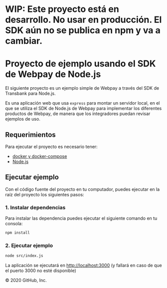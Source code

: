 # WIP: Este proyecto está en desarrollo. No usar en producción. El SDK aún no se publica en npm y va a cambiar. 

# Proyecto de ejemplo usando el SDK de Webpay de Node.js
El siguiente proyecto es un ejemplo simple de Webpay a través del SDK de Transbank para Node.js.

Es una aplicación web que usa `express` para montar un servidor local, en el que se utiliza el SDK de Node.js de Webpay 
para implementar los diferentes productos de Webpay, de manera que los integradores puedan revisar ejemplos de uso. 

## Requerimientos
Para ejecutar el proyecto es necesario tener: 
- [docker y docker-compose](https://docs.docker.com/install/)
- [Node.js](https://nodejs.org/en/)

## Ejecutar ejemplo
Con el código fuente del proyecto en tu computador, puedes ejecutar en la raíz del proyecto los siguientes pasos:

### 1. Instalar dependencias
Para instalar las dependencia puedes ejecutar el siguiente comando en tu consola:
```bash
npm install
```
### 2. Ejecutar ejemplo
```bash 
node src/index.js
```
La aplicación se ejecutará en [http://localhost:3000](http://localhost:3000) (y fallará en caso de que el puerto 3000 no esté disponible)



© 2020 GitHub, Inc.
